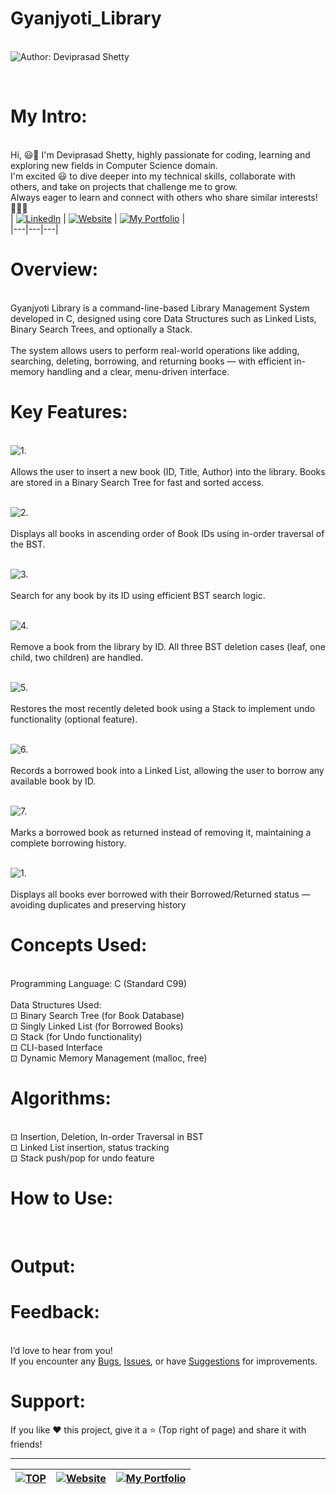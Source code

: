 # Gyanjyoti_Library 

<br> ![Author: Deviprasad Shetty](https://img.shields.io/badge/Author-💫_Deviprasad%20Shetty-000000?style=for-the-badge&labelColor=white)

<br> 

# My Intro:
<br> Hi, 😃👋 I'm Deviprasad Shetty, highly passionate for coding, learning and exploring new fields in Computer Science domain. 
<br> I'm excited 😃 to dive deeper into my technical skills, collaborate with others, and take on projects that challenge me to grow. 
<br> Always eager to learn and connect with others who share similar interests! 🤗🧑‍💻
<br> 
| [![LinkedIn](https://img.shields.io/badge/LinkedIn-%230077B5?style=for-the-badge&logo=LinkedIn&logoColor=white)](https://linkedin.com/in/deviprasad-shetty-4bba49313) | [![Website](https://img.shields.io/badge/Website-indigo?style=for-the-badge&logo=About.me&logoColor=white)](https://yourwebsite.com/) | [![My Portfolio](https://img.shields.io/badge/My_Portfolio-000?style=for-the-badge&logo=GitHub&logoColor=white)](https://github.com/DeviprasadShetty9833/My_Portfolio)  |                      
|---|---|---|


# Overview:

<br> Gyanjyoti Library is a command-line-based Library Management System developed in C, designed using core Data Structures such as Linked Lists, Binary Search Trees, and optionally a Stack.
<br> 
<br> The system allows users to perform real-world operations like adding, searching, deleting, borrowing, and returning books — with efficient in-memory handling and a clear, menu-driven interface.
<br> 

# Key Features:

<br> ![1.](https://img.shields.io/badge/_1._-Add_Book-E34F26?style=for-the-badge&labelColor=white)   
<br> Allows the user to insert a new book (ID, Title, Author) into the library. Books are stored in a Binary Search Tree for fast and sorted access.
<br> 

<br> ![2.](https://img.shields.io/badge/_2._-View_Books-E34F26?style=for-the-badge&labelColor=white)   
<br> Displays all books in ascending order of Book IDs using in-order traversal of the BST.
<br> 

<br> ![3.](https://img.shields.io/badge/_3._-Search_Book-E34F26?style=for-the-badge&labelColor=white)   
<br> Search for any book by its ID using efficient BST search logic.
<br> 

<br> ![4.](https://img.shields.io/badge/_4._-Delete_Book-E34F26?style=for-the-badge&labelColor=white)   
<br> Remove a book from the library by ID. All three BST deletion cases (leaf, one child, two children) are handled.
<br> 

<br> ![5.](https://img.shields.io/badge/_5._-Undo_Last_Deleted_Book-E34F26?style=for-the-badge&labelColor=white)   
<br> Restores the most recently deleted book using a Stack to implement undo functionality (optional feature).
<br> 

<br> ![6.](https://img.shields.io/badge/_6._-Borrow_Book-E34F26?style=for-the-badge&labelColor=white)   
<br> Records a borrowed book into a Linked List, allowing the user to borrow any available book by ID.
<br> 

<br> ![7.](https://img.shields.io/badge/_7._-Return_Book-E34F26?style=for-the-badge&labelColor=white)   
<br> Marks a borrowed book as returned instead of removing it, maintaining a complete borrowing history.
<br> 

<br> ![1.](https://img.shields.io/badge/_8._-View_Borrowed_Books-E34F26?style=for-the-badge&labelColor=white)   
<br> Displays all books ever borrowed with their Borrowed/Returned status — avoiding duplicates and preserving history
<br> 

# Concepts Used:

<br> Programming Language: C (Standard C99)
<br> 
<br> Data Structures Used:
<br> ⊡⁠ Binary Search Tree (for Book Database)
<br> ⊡⁠ Singly Linked List (for Borrowed Books)
<br> ⊡⁠ Stack (for Undo functionality)
<br> ⊡⁠ CLI-based Interface
<br> ⊡⁠ Dynamic Memory Management (malloc, free)
<br> 

# Algorithms:

<br> ⊡⁠ Insertion, Deletion, In-order Traversal in BST
<br> ⊡⁠ Linked List insertion, status tracking
<br> ⊡⁠ Stack push/pop for undo feature
<br> 

# How to Use:

<br> 

# Output:

# Feedback:
<br> I’d love to hear from you!
<br> If you encounter any [Bugs](https://github.com/DeviprasadShetty9833/Library_Management_System/blob/main/Issue_Template/Bug_report.md), [Issues](https://github.com/DeviprasadShetty9833/Library_Management_System/issues), or have [Suggestions](https://github.com/DeviprasadShetty9833/Library_Management_System/blob/main/Issue_Template/Features_report.md) for improvements.

# Support:
If you like ❤️ this project, give it a ⭐ (Top right of page) and share it with friends!

---

| [![TOP](https://img.shields.io/badge/_🔺_-Navigate_to_TOP_↑_-blue?style=for-the-badge&labelColor=white)](#Overview) | [![Website](https://img.shields.io/badge/Back_to-Website-indigo?style=for-the-badge&logo=About.me&logoColor=white)](https://yourwebsite.com/) |[![My Portfolio](https://img.shields.io/badge/Back_to-My_Portfolio-000?style=for-the-badge&logo=GitHub&logoColor=white)](https://github.com/DeviprasadShetty9833/My_Portfolio) |
|---|---|---|



